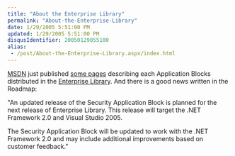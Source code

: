 ```yaml
---
title: "About the Enterprise Library"
permalink: "About-the-Enterprise-Library"
date: 1/29/2005 5:51:00 PM
updated: 1/29/2005 5:51:00 PM
disqusIdentifier: 20050129055100
alias:
 - /post/About-the-Enterprise-Library.aspx/index.html
---
```

[MSDN](http://msdn.microsoft.com) just published [some 
pages](http://msdn.microsoft.com/library/default.asp?url=/library/en-us/dnpag2/html/entlib.asp) describing each Application Blocks distributed in the [Enterprise 
Library](http://msdn.microsoft.com/library/default.asp?url=/library/en-us/dnpag2/html/entlib.asp). And there is a good news written in the Roadmap:

"An updated release of the Security Application Block is planned for the next 
release of Enterprise Library. This release will target the .NET Framework 2.0 
and Visual Studio 2005. 
<!-- more -->

The Security Application Block will be updated to work with the .NET 
Framework 2.0 and may include additional improvements based on customer 
feedback."
